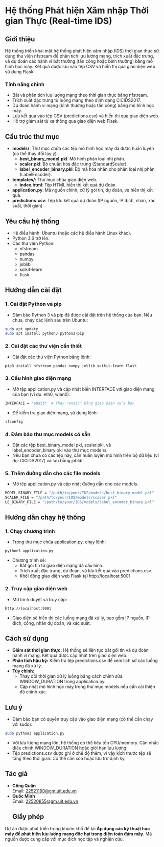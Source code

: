 # Hệ thống Phát hiện Xâm nhập Thời gian Thực (Real-time IDS)
## Giới thiệu
Hệ thống triển khai một hệ thống phát hiện xâm nhập (IDS) thời gian thực sử dụng thư viện nfstream để phân tích lưu lượng mạng, trích xuất đặc trưng, và dự đoán các hành vi bất thường (tấn công hoặc bình thường) bằng mô hình học máy. Kết quả được lưu vào tệp CSV và hiển thị qua giao diện web sử dụng Flask.
### Tính năng chính
- Bắt và phân tích lưu lượng mạng theo thời gian thực bằng nfstream.
- Trích xuất đặc trưng từ luồng mạng theo định dạng CICIDS2017.
- Dự đoán hành vi mạng (bình thường hoặc tấn công) bằng mô hình học máy.
- Lưu kết quả vào tệp CSV (predictions.csv) và hiển thị qua giao diện web.
- Hỗ trợ giám sát từ xa thông qua giao diện web Flask.
## Cấu trúc thư mục
- **models/**: Thư mục chứa các tệp mô hình học máy đã được huấn luyện (có thể thay đổi tùy ý).  
  - **best_binary_model.pkl**: Mô hình phân loại nhị phân.  
  - **scaler.pkl**: Bộ chuẩn hóa đặc trưng (StandardScaler).  
  - **label_encoder_binary.pkl**: Bộ mã hóa nhãn cho phân loại nhị phân (LabelEncoder).  
- **templates/**: Thư mục chứa giao diện web.  
  - **index.html**: Tệp HTML hiển thị kết quả dự đoán.  
- **application.py**: Mã nguồn chính, xử lý gói tin, dự đoán, và hiển thị kết quả.  
- **predictions.csv**: Tệp lưu kết quả dự đoán (IP nguồn, IP đích, nhãn, xác suất, thời gian).  
## Yêu cầu hệ thống
- Hệ điều hành: Ubuntu (hoặc các hệ điều hành Linux khác).
- Python 3.6 trở lên.
- Các thư viện Python:
  - nfstream
  - pandas
  - numpy
  - joblib
  - scikit-learn
  - flask
## Hướng dẫn cài đặt

### 1. Cài đặt Python và pip
- Đảm bảo Python 3 và pip đã được cài đặt trên hệ thống của bạn. Nếu chưa, chạy các lệnh sau trên Ubuntu:
```bash
sudo apt update
sudo apt install python3 python3-pip
```
### 2. Cài đặt các thư viện cần thiết
- Cài đặt các thư viện Python bằng lệnh:
```bash
pip3 install nfstream pandas numpy joblib scikit-learn flask
```
### 3. Cấu hình giao diện mạng
- Mở tệp application.py và cập nhật biến INTERFACE với giao diện mạng của bạn (ví dụ: eth0, wlan0).
```bash
INTERFACE = "ens33"  # Thay "ens33" bằng giao diện của bạn
```
- Để kiểm tra giao diện mạng, sử dụng lệnh:
```bash
ifconfig
```
### 4. Đảm bảo thư mục models có sẵn
- Đặt các tệp best_binary_model.pkl, scaler.pkl, và label_encoder_binary.pkl vào thư mục models/.
- Nếu bạn chưa có các tệp này, cần huấn luyện mô hình trên bộ dữ liệu (ví dụ: CICIDS2017) và lưu bằng joblib.
### 5. Thêm đường dẫn cho các file models
- Mở tệp application.py và cập nhật đường dẫn cho các models.
```bash
MODEL_BINARY_FILE = "/path/to/your/IDS/models/best_binary_model.pkl"
SCALER_FILE = "/path/to/your/IDS/models/scaler.pkl"
LE_BINARY_FILE = "/path/to/your/IDS/models/label_encoder_binary.pkl"
```
## Hướng dẫn chạy hệ thống
### 1. Chạy chương trình
- Trong thư mục chứa application.py, chạy lệnh:
```bash
python3 application.py
```
- Chương trình sẽ:
  - Bắt gói tin từ giao diện mạng đã cấu hình.
  - Trích xuất đặc trưng, dự đoán, và lưu kết quả vào predictions.csv.
  - Khởi động giao diện web Flask tại http://localhost:5001.
### 2. Truy cập giao diện web
- Mở trình duyệt và truy cập:
```bash
http://localhost:5001
```
- Giao diện sẽ hiển thị các luồng mạng đã xử lý, bao gồm IP nguồn, IP đích, cổng, nhãn dự đoán, và xác suất.
## Cách sử dụng
- **Giám sát thời gian thực:** Hệ thống sẽ liên tục bắt gói tin và dự đoán hành vi mạng. Kết quả được cập nhật trên giao diện web.
- **Phân tích hậu kỳ:** Kiểm tra tệp predictions.csv để xem lịch sử các luồng mạng đã xử lý.
- **Tùy chỉnh:**
  - Thay đổi thời gian xử lý luồng bằng cách chỉnh sửa WINDOW_DURATION trong application.py.
  - Cập nhật mô hình học máy trong thư mục models nếu cần cải thiện độ chính xác.
## Lưu ý
- Đảm bảo bạn có quyền truy cập vào giao diện mạng (có thể cần chạy với sudo):
```bash
sudo python3 application.py
```
- Với lưu lượng mạng lớn, hệ thống có thể tiêu tốn CPU/memory. Cân nhắc điều chỉnh WINDOW_DURATION hoặc giới hạn lưu lượng.
- Tệp predictions.csv được ghi ở chế độ thêm, vì vậy kích thước tệp sẽ tăng theo thời gian. Có thể cần xóa hoặc lưu trữ định kỳ.
## Tác giả
- **Công Quân**  
  Email: 22521190@gm.uit.edu.vn  
- **Quốc Minh**  
  Email: 22520855@gm.uit.edu.vn
  ## Giấy phép
Dự án được phát triển trong khuôn khổ đề tài **Áp dụng các kỹ thuật học máy để phát hiện lưu lượng mạng độc hại trong điện toán đám mây**. Mã nguồn được cung cấp với mục đích học tập và nghiên cứu.


